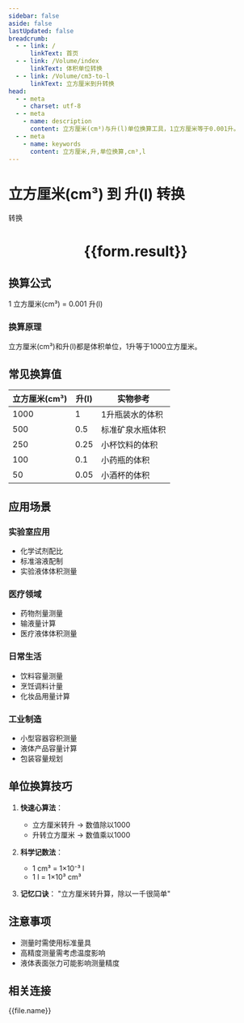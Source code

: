 ```yaml
---
sidebar: false
aside: false
lastUpdated: false
breadcrumb:
  - - link: /
      linkText: 首页
  - - link: /Volume/index
      linkText: 体积单位转换
  - - link: /Volume/cm3-to-l
      linkText: 立方厘米到升转换
head:
  - - meta
    - charset: utf-8
  - - meta
    - name: description
      content: 立方厘米(cm³)与升(l)单位换算工具，1立方厘米等于0.001升。
  - - meta
    - name: keywords
      content: 立方厘米,升,单位换算,cm³,l
---
```


# 立方厘米(cm³) 到 升(l) 转换

<script setup>
import { onMounted, reactive, inject ,ref  } from 'vue'
import { NButton,NForm ,NFormItem,NInput,NInputNumber,NSelect,NCard,useMessage ,NGrid ,NGi } from 'naive-ui'
import { defineClientComponent } from 'vitepress'
import { Volume } from '../../files';

const convert = inject('convert')
const formRef = ref(null);
const rules = {
  number:{
    required: true,
    type: 'number',
    trigger: "blur"
  }
}
const form = reactive({
  number:null,
  result:'',
  title:'立方厘米(cm³)到升(l)换算'
})

const convertHandler = (e) => {
  e.preventDefault();
  formRef.value?.validate((errors)=>{
    if (!errors) {
      form.result = `${form.number} cm³ = ${convert(form.number).from('cm3').to('l')} l`
    }
  })
}
</script>

<n-form size="large" :model="form" ref='formRef' :rules="rules">
  <n-form-item label="数值" path="number">
    <n-input-number size="large" style="width:100%" :min="0" v-model:value="form.number" placeholder="请输入立方厘米数值" />
  </n-form-item>
  <n-form-item>
    <n-button type="primary" style="width:100%" @click="convertHandler">转换</n-button>
  </n-form-item>
</n-form>
<n-card embedded :bordered="false" hoverable>
  <div style="text-align:center">
    <h1>{{form.result}}</h1>
  </div>
</n-card>

## 换算公式
1 立方厘米(cm³) = 0.001 升(l)

### 换算原理
立方厘米(cm³)和升(l)都是体积单位，1升等于1000立方厘米。

## 常见换算值
| 立方厘米(cm³) | 升(l) | 实物参考                 |
|--------------|-------|--------------------------|
| 1000         | 1     | 1升瓶装水的体积           |
| 500          | 0.5   | 标准矿泉水瓶体积          |
| 250          | 0.25  | 小杯饮料的体积            |
| 100          | 0.1   | 小药瓶的体积              |
| 50           | 0.05  | 小酒杯的体积              |

## 应用场景
### 实验室应用
- 化学试剂配比
- 标准溶液配制
- 实验液体体积测量

### 医疗领域
- 药物剂量测量
- 输液量计算
- 医疗液体体积测量

### 日常生活
- 饮料容量测量
- 烹饪调料计量
- 化妆品用量计算

### 工业制造
- 小型容器容积测量
- 液体产品容量计算
- 包装容量规划

## 单位换算技巧
1. **快速心算法**：
   - 立方厘米转升 → 数值除以1000
   - 升转立方厘米 → 数值乘以1000

2. **科学记数法**：
   - 1 cm³ = 1×10⁻³ l
   - 1 l = 1×10³ cm³

3. **记忆口诀**：
   "立方厘米转升算，除以一千很简单"

## 注意事项
- 测量时需使用标准量具
- 高精度测量需考虑温度影响
- 液体表面张力可能影响测量精度

## 相关连接
<n-grid x-gap="12" :cols="4">
  <n-gi v-for="(file, index) in Volume" :key="index">
    <n-button
      text
      tag="a"
      :href="file.path"
      type="primary"
    >
      {{file.name}}
    </n-button>
  </n-gi>
</n-grid>